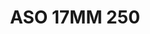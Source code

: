 ---
title: ASO 17MM 250
date: 
draft: false

# descripcion
description : Anillo de plata 925.

materials: Plata 965

color: 

dimensions: 17mm diámetro

code: 05-23-1639

type: "Anillos"

categories: []

price: $4.380,00

price_eftvo: $3.720,00

# Images
# first image will be shown in the product page
images:
  # - image: "images/path_to_image"
  # La ubicacion de las imagenes es imagenes/Anillos/Anillos.Solo Plata/05-23-1639-aso-17mm-250
  - image: "./images/anillos/solo_plata/05-23-1639-aso-17mm-250.jpg"
---